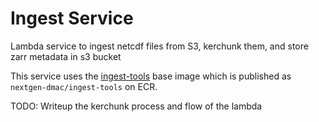 # Ingest Service

Lambda service to ingest netcdf files from S3, kerchunk them, and store zarr metadata in s3 bucket

This service uses the [ingest-tools](https://github.com/asascience-open/nextgen-dmac/blob/main/kerchunk/Dockerfile) base image which is published as `nextgen-dmac/ingest-tools` on ECR.

TODO: Writeup the kerchunk process and flow of the lambda
